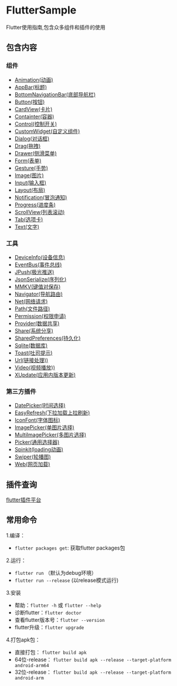 # FlutterSample

Flutter使用指南,包含众多组件和插件的使用


## 包含内容

### 组件

* [Animation(动画)](https://github.com/xuexiangjys/FlutterSample/tree/master/flutter_learn/lib/page/widget/anim)
* [AppBar(标题)](https://github.com/xuexiangjys/FlutterSample/blob/master/flutter_learn/lib/page/widget/appbar.dart)
* [BottomNavigationBar(底部导航栏)](https://github.com/xuexiangjys/FlutterSample/blob/master/flutter_learn/lib/page/widget/bottom_navigation_bar.dart)
* [Button(按钮)](https://github.com/xuexiangjys/FlutterSample/blob/master/flutter_learn/lib/page/widget/button.dart)
* [CardView(卡片)](https://github.com/xuexiangjys/FlutterSample/blob/master/flutter_learn/lib/page/widget/cardview.dart)
* [Containter(容器)](https://github.com/xuexiangjys/FlutterSample/tree/master/flutter_learn/lib/page/widget/contain)
* [Control(控制开关)](https://github.com/xuexiangjys/FlutterSample/blob/master/flutter_learn/lib/page/widget/control.dart)
* [CustomWidget(自定义组件)](https://github.com/xuexiangjys/FlutterSample/tree/master/flutter_learn/lib/page/widget/custom)
* [Dialog(对话框)](https://github.com/xuexiangjys/FlutterSample/blob/master/flutter_learn/lib/page/widget/dialog.dart)
* [Drag(拖拽)](https://github.com/xuexiangjys/FlutterSample/blob/master/flutter_learn/lib/page/widget/drag.dart)
* [Drawer(侧滑菜单)](https://github.com/xuexiangjys/FlutterSample/blob/master/flutter_learn/lib/page/widget/drawer.dart)
* [Form(表单)](https://github.com/xuexiangjys/FlutterSample/blob/master/flutter_learn/lib/page/widget/form.dart)
* [Gesture(手势)](https://github.com/xuexiangjys/FlutterSample/blob/master/flutter_learn/lib/page/widget/gesture.dart)
* [Image(图片)](https://github.com/xuexiangjys/FlutterSample/blob/master/flutter_learn/lib/page/widget/image.dart)
* [Input(输入框)](https://github.com/xuexiangjys/FlutterSample/blob/master/flutter_learn/lib/page/widget/input.dart)
* [Layout(布局)](https://github.com/xuexiangjys/FlutterSample/blob/master/flutter_learn/lib/page/widget/layout)
* [Notification(冒泡通知)](https://github.com/xuexiangjys/FlutterSample/blob/master/flutter_learn/lib/page/widget/notification.dart)
* [Progress(进度条)](https://github.com/xuexiangjys/FlutterSample/blob/master/flutter_learn/lib/page/widget/progress.dart)
* [ScrollView(列表滚动)](https://github.com/xuexiangjys/FlutterSample/tree/master/flutter_learn/lib/page/widget/scrollview)
* [Tab(选项卡)](https://github.com/xuexiangjys/FlutterSample/blob/master/flutter_learn/lib/page/widget/tab.dart)
* [Text(文字)](https://github.com/xuexiangjys/FlutterSample/blob/master/flutter_learn/lib/page/widget/text.dart)

### 工具

* [DeviceInfo(设备信息)](https://github.com/xuexiangjys/FlutterSample/blob/master/flutter_learn/lib/page/utils/device_info.dart)
* [EventBus(事件总线)](https://github.com/xuexiangjys/FlutterSample/blob/master/flutter_learn/lib/page/utils/event_bus.dart)
* [JPush(极光推送)](https://github.com/xuexiangjys/FlutterSample/blob/master/flutter_learn/lib/page/utils/jpush.dart)
* [JsonSerialize(序列化)](https://github.com/xuexiangjys/FlutterSample/blob/master/flutter_learn/lib/page/utils/json_serialize.dart)
* [MMKV(键值对保存)](https://github.com/xuexiangjys/FlutterSample/blob/master/flutter_learn/lib/page/utils/mmkv.dart)
* [Navigator(导航路由)](https://github.com/xuexiangjys/FlutterSample/blob/master/flutter_learn/lib/page/utils/navigator.dart)
* [Net(网络请求)](https://github.com/xuexiangjys/FlutterSample/blob/master/flutter_learn/lib/page/utils/net.dart)
* [Path(文件路径)](https://github.com/xuexiangjys/FlutterSample/blob/master/flutter_learn/lib/page/utils/path.dart)
* [Permission(权限申请)](https://github.com/xuexiangjys/FlutterSample/blob/master/flutter_learn/lib/page/utils/permission_apply.dart)
* [Provider(数据共享)](https://github.com/xuexiangjys/FlutterSample/blob/master/flutter_learn/lib/page/utils/provider.dart)
* [Share(系统分享)](https://github.com/xuexiangjys/FlutterSample/blob/master/flutter_learn/lib/page/utils/share.dart)
* [SharedPreferences(持久化)](https://github.com/xuexiangjys/FlutterSample/blob/master/flutter_learn/lib/page/utils/shared_preferences.dart)
* [Sqlite(数据库)](https://github.com/xuexiangjys/FlutterSample/blob/master/flutter_learn/lib/page/utils/sqlite.dart)
* [Toast(吐司提示)](https://github.com/xuexiangjys/FlutterSample/blob/master/flutter_learn/lib/page/utils/toast.dart)
* [Url(链接处理))](https://github.com/xuexiangjys/FlutterSample/blob/master/flutter_learn/lib/page/utils/url.dart)
* [Video(视频播放))](https://github.com/xuexiangjys/FlutterSample/blob/master/flutter_learn/lib/page/utils/video.dart)
* [XUpdate(应用内版本更新)](https://github.com/xuexiangjys/FlutterSample/blob/master/flutter_learn/lib/utils/xupdate.dart)

### 第三方插件

* [DatePicker(时间选择)](https://github.com/xuexiangjys/FlutterSample/blob/master/flutter_learn/lib/page/expand/date_picker.dart)
* [EasyRefresh(下拉加载上拉刷新)](https://github.com/xuexiangjys/FlutterSample/blob/master/flutter_learn/lib/page/expand/easy_refresh.dart)
* [IconFont(字体图标)](https://github.com/xuexiangjys/FlutterSample/blob/master/flutter_learn/lib/page/expand/iconfont.dart)
* [ImagePicker(单图片选择)](https://github.com/xuexiangjys/FlutterSample/blob/master/flutter_learn/lib/page/expand/image_picker.dart)
* [MultiImagePicker(多图片选择)](https://github.com/xuexiangjys/FlutterSample/blob/master/flutter_learn/lib/page/expand/multi_image_picker.dart)
* [Picker(通用选择器)](https://github.com/xuexiangjys/FlutterSample/blob/master/flutter_learn/lib/page/expand/picker.dart)
* [Spinkit(loading动画)](https://github.com/xuexiangjys/FlutterSample/blob/master/flutter_learn/lib/page/expand/spinkit.dart)
* [Swiper(轮播图)](https://github.com/xuexiangjys/FlutterSample/blob/master/flutter_learn/lib/page/expand/swiper.dart)
* [Web(网页加载)](https://github.com/xuexiangjys/FlutterSample/blob/master/flutter_learn/lib/page/expand/web.dart)


## 插件查询

[flutter插件平台](https://pub.dev/flutter/packages)

## 常用命令

1.编译：
* `flutter packages get`: 获取flutter packages包

2.运行：
* `flutter run` （默认为debug环境）
* `flutter run --release` (以release模式运行)

3.安装
* 帮助：`flutter -h` 或 `flutter --help`
* 诊断flutter：`flutter doctor`
* 查看flutter版本号：`flutter --version`
* flutter升级：`flutter upgrade`

4.打包apk包：
* 直接打包：
`flutter build apk`
* 64位-release：
`flutter build apk --release --target-platform android-arm64`
* 32位-release：
`flutter build apk --release --target-platform android-arm`
